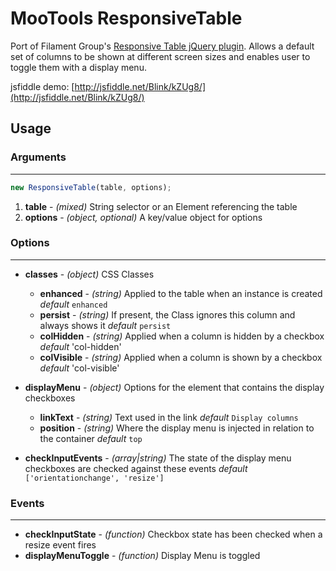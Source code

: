 # MooTools ResponsiveTable

Port of Filament Group's [Responsive Table jQuery plugin](http://filamentgroup.com/examples/rwd-table-patterns/). Allows a default set of columns to be shown at different screen sizes and enables user to toggle them with a display menu.

jsfiddle demo: [http://jsfiddle.net/Blink/kZUg8/](http://jsfiddle.net/Blink/kZUg8/)

## Usage

### Arguments
- - -

```js
new ResponsiveTable(table, options);
```

1. **table** - _(mixed)_ String selector or an Element referencing the table
2. **options** - _(object, optional)_ A key/value object for options

### Options
- - -

* **classes** - _(object)_ CSS Classes
	* **enhanced** - _(string)_ Applied to the table when an instance is created _default_ `enhanced`
	* **persist** - _(string)_ If present, the Class ignores this column and always shows it _default_ `persist`
 	* **colHidden** - _(string)_ Applied when a column is hidden by a checkbox _default_ 'col-hidden'
  	* **colVisible** -  _(string)_ Applied when a column is shown by a checkbox _default_ 'col-visible'

* **displayMenu** - _(object)_ Options for the element that contains the display checkboxes
	* **linkText** - _(string)_ Text used in the link _default_ `Display columns`
	* **position** - _(string)_ Where the display menu is injected in relation to the container _default_ `top`
* **checkInputEvents** - _(array|string)_ The state of the display menu checkboxes are checked against these events _default_ `['orientationchange', 'resize']`

### Events
- - -

* **checkInputState** - _(function)_ Checkbox state has been checked when a resize event fires
* **displayMenuToggle** - _(function)_ Display Menu is toggled

